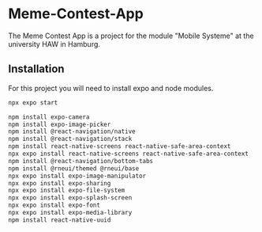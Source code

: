 # Meme-Contest-App

The Meme Contest App is a project for the module "Mobile Systeme" at the university HAW in Hamburg.

## Installation

For this project you will need to install expo and node modules. 

```bash
npx expo start

npm install expo-camera
npm install expo-image-picker
npm install @react-navigation/native
npm install @react-navigation/stack
npm install react-native-screens react-native-safe-area-context
npx expo install react-native-screens react-native-safe-area-context
npm install @react-navigation/bottom-tabs
npm install @rneui/themed @rneui/base
npx expo install expo-image-manipulator
npx expo install expo-sharing
npx expo install expo-file-system
npx expo install expo-splash-screen
npx expo install expo-font
npx expo install expo-media-library
npm install react-native-uuid
```
